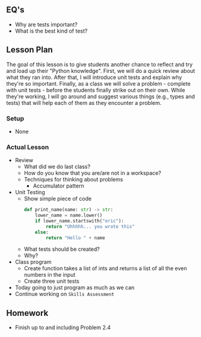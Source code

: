 ## EQ's

- Why are tests important?
- What is the best kind of test?

## Lesson Plan

The goal of this lesson is to give students another chance to reflect and
try and load up their "Python knowledge". First, we will do a quick review
about what they ran into. After that, I will introduce unit tests and explain
why they're so important. Finally, as a class we will solve a problem - complete
with unit tests - before the students finally strike out on their own. While
they're working, I will go around and suggest various things (e.g., types and
tests) that will help each of them as they encounter a problem.

### Setup

- None

### Actual Lesson

- Review
    - What did we do last class?
    - How do you know that you are/are not in a workspace?
    - Techniques for thinking about problems
        - Accumulator pattern
- Unit Testing
    - Show simple piece of code
        ```python
        def print_name(name: str) -> str:
            lower_name = name.lower()
            if lower_name.startswith("eric"):
                return "Uhhhhh... you wrote this"
            else:
                return "Hello " + name
        ```
    - What tests should be created?
    - Why?
- Class program
    - Create function takes a list of ints and returns a list of all the even numbers in the input
    - Create three unit tests
- Today going to just program as much as we can
- Continue working on `Skills Assessment`

## Homework

- Finish up to and including Problem 2.4
